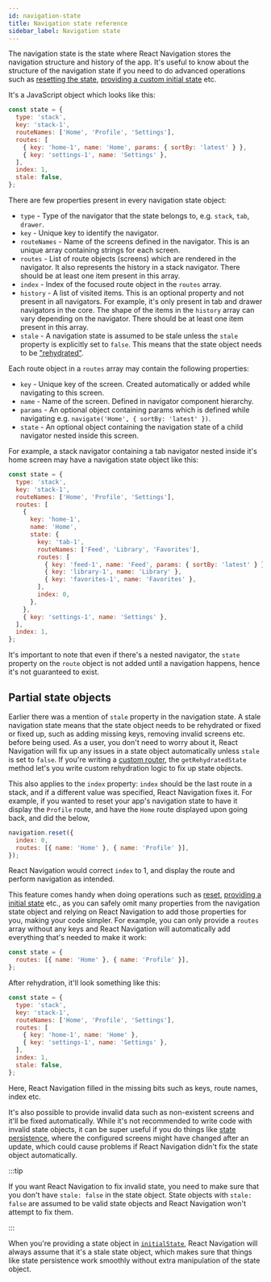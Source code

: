 ```yaml
---
id: navigation-state
title: Navigation state reference
sidebar_label: Navigation state
---
```


The navigation state is the state where React Navigation stores the navigation structure and history of the app. It's useful to know about the structure of the navigation state if you need to do advanced operations such as [resetting the state](navigation-actions.md#reset), [providing a custom initial state](navigation-container.md#initialstate) etc.

It's a JavaScript object which looks like this:

```js
const state = {
  type: 'stack',
  key: 'stack-1',
  routeNames: ['Home', 'Profile', 'Settings'],
  routes: [
    { key: 'home-1', name: 'Home', params: { sortBy: 'latest' } },
    { key: 'settings-1', name: 'Settings' },
  ],
  index: 1,
  stale: false,
};
```

There are few properties present in every navigation state object:

- `type` - Type of the navigator that the state belongs to, e.g. `stack`, `tab`, `drawer`.
- `key` - Unique key to identify the navigator.
- `routeNames` - Name of the screens defined in the navigator. This is an unique array containing strings for each screen.
- `routes` - List of route objects (screens) which are rendered in the navigator. It also represents the history in a stack navigator. There should be at least one item present in this array.
- `index` - Index of the focused route object in the `routes` array.
- `history` - A list of visited items. This is an optional property and not present in all navigators. For example, it's only present in tab and drawer navigators in the core. The shape of the items in the `history` array can vary depending on the navigator. There should be at least one item present in this array.
- `stale` - A navigation state is assumed to be stale unless the `stale` property is explicitly set to `false`. This means that the state object needs to be ["rehydrated"](#partial-state-objects).

Each route object in a `routes` array may contain the following properties:

- `key` - Unique key of the screen. Created automatically or added while navigating to this screen.
- `name` - Name of the screen. Defined in navigator component hierarchy.
- `params` - An optional object containing params which is defined while navigating e.g. `navigate('Home', { sortBy: 'latest' })`.
- `state` - An optional object containing the navigation state of a child navigator nested inside this screen.

For example, a stack navigator containing a tab navigator nested inside it's home screen may have a navigation state object like this:

```js
const state = {
  type: 'stack',
  key: 'stack-1',
  routeNames: ['Home', 'Profile', 'Settings'],
  routes: [
    {
      key: 'home-1',
      name: 'Home',
      state: {
        key: 'tab-1',
        routeNames: ['Feed', 'Library', 'Favorites'],
        routes: [
          { key: 'feed-1', name: 'Feed', params: { sortBy: 'latest' } },
          { key: 'library-1', name: 'Library' },
          { key: 'favorites-1', name: 'Favorites' },
        ],
        index: 0,
      },
    },
    { key: 'settings-1', name: 'Settings' },
  ],
  index: 1,
};
```

It's important to note that even if there's a nested navigator, the `state` property on the `route` object is not added until a navigation happens, hence it's not guaranteed to exist.

## Partial state objects

Earlier there was a mention of `stale` property in the navigation state. A stale navigation state means that the state object needs to be rehydrated or fixed or fixed up, such as adding missing keys, removing invalid screens etc. before being used. As a user, you don't need to worry about it, React Navigation will fix up any issues in a state object automatically unless `stale` is set to `false`. If you're writing a [custom router](custom-routers.md), the `getRehydratedState` method let's you write custom rehydration logic to fix up state objects.

This also applies to the `index` property: `index` should be the last route in a stack, and if a different value was specified, React Navigation fixes it. For example, if you wanted to reset your app's navigation state to have it display the `Profile` route, and have the `Home` route displayed upon going back, and did the below,

```js
navigation.reset({
  index: 0,
  routes: [{ name: 'Home' }, { name: 'Profile' }],
});
```

React Navigation would correct `index` to 1, and display the route and perform navigation as intended.

This feature comes handy when doing operations such as [reset](navigation-actions.md#reset), [providing a initial state](navigation-container.md#initialstate) etc., as you can safely omit many properties from the navigation state object and relying on React Navigation to add those properties for you, making your code simpler. For example, you can only provide a `routes` array without any keys and React Navigation will automatically add everything that's needed to make it work:

```js
const state = {
  routes: [{ name: 'Home' }, { name: 'Profile' }],
};
```

After rehydration, it'll look something like this:

```js
const state = {
  type: 'stack',
  key: 'stack-1',
  routeNames: ['Home', 'Profile', 'Settings'],
  routes: [
    { key: 'home-1', name: 'Home' },
    { key: 'settings-1', name: 'Settings' },
  ],
  index: 1,
  stale: false,
};
```

Here, React Navigation filled in the missing bits such as keys, route names, index etc.

It's also possible to provide invalid data such as non-existent screens and it'll be fixed automatically. While it's not recommended to write code with invalid state objects, it can be super useful if you do things like [state persistence](state-persistence.md), where the configured screens might have changed after an update, which could cause problems if React Navigation didn't fix the state object automatically.

:::tip

If you want React Navigation to fix invalid state, you need to make sure that you don't have `stale: false` in the state object. State objects with `stale: false` are assumed to be valid state objects and React Navigation won't attempt to fix them.

:::

When you're providing a state object in [`initialState`](navigation-container.md#initialstate), React Navigation will always assume that it's a stale state object, which makes sure that things like state persistence work smoothly without extra manipulation of the state object.
